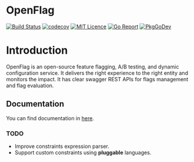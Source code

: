 # OpenFlag

[![Build Status][1]][2]
[![codecov][3]][4]
[![MIT Licence][5]][6]
[![Go Report][7]][8]
[![PkgGoDev][9]][10]

# Introduction

OpenFlag is an open-source feature flagging, A/B testing, and dynamic configuration service. It delivers the right experience to the right entity and monitors the impact. It has clear swagger REST APIs for flags management and flag evaluation.

## Documentation

You can find documentation in <a href="https://openflag.github.io">here</a>.

### TODO

* Improve constraints expression parser.
* Support custom constraints using **pluggable** languages.

[1]: https://img.shields.io/drone/build/OpenFlag/OpenFlag.svg?style=flat-square&logo=drone
[2]: https://cloud.drone.io/OpenFlag/OpenFlag
[3]: https://img.shields.io/codecov/c/gh/OpenFlag/OpenFlag?logo=codecov&style=flat-square
[4]: https://codecov.io/gh/OpenFlag/OpenFlag
[5]: https://img.shields.io/github/license/OpenFlag/OpenFlag?style=flat-square
[6]: https://opensource.org/licenses/mit-license.php
[7]: https://goreportcard.com/badge/github.com/OpenFlag/OpenFlag?style=flat-square
[8]: https://goreportcard.com/report/github.com/OpenFlag/OpenFlag
[9]: https://pkg.go.dev/badge/github.com/OpenFlag/OpenFlag
[10]: https://pkg.go.dev/github.com/OpenFlag/OpenFlag
